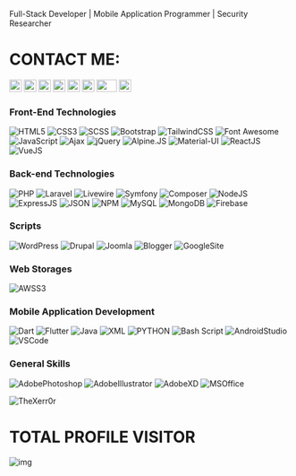 Full-Stack Developer | Mobile Application Programmer | Security Researcher

# CONTACT ME:

<a href="https://efma.tech" target="_blank"><img src="https://www.pngkey.com/png/full/131-1312432_website-logo-png-transparent-background-image-black-logo.png" height="22" width="22" /></a>
<a href="https://fb.com/CSPro.TV" target="_blank"><img src="https://cdn.iconscout.com/icon/free/png-128/facebook-224-498412.png" height="22" width="22" /></a>
<a href="https://wa.me/+9647504103583" target="_blank"><img src="https://cdn.iconscout.com/icon/free/png-256/whatsapp-43-189795.png" height="22" width="22" /></a>
<a href="https://t.me/TheXerr0r" target="_blank"><img src="https://upload.wikimedia.org/wikipedia/commons/thumb/8/82/Telegram_logo.svg/2048px-Telegram_logo.svg.png" height="22" width="22" /></a>
<a href="https://www.linkedin.com/in/ehs4nnn/" target="_blank"><img src="https://play-lh.googleusercontent.com/kMofEFLjobZy_bCuaiDogzBcUT-dz3BBbOrIEjJ-hqOabjK8ieuevGe6wlTD15QzOqw" height="22" width="22" /></a>
<a href="https://twitter.com/ehs4nnn" target="_blank"><img src="https://www.iconpacks.net/icons/2/free-twitter-logo-icon-2429-thumb.png" height="22" width="22" /></a>
<a href="https://www.youtube.com/c/TheXerr0r" target="_blank"><img src="https://upload.wikimedia.org/wikipedia/commons/thumb/e/e1/Logo_of_YouTube_%282015-2017%29.svg/502px-Logo_of_YouTube_%282015-2017%29.svg.png" height="22" width="36" /></a>
<a href="https://www.instagram.com/efma.tech/" target="_blank"><img src="https://upload.wikimedia.org/wikipedia/commons/thumb/a/a5/Instagram_icon.png/1024px-Instagram_icon.png" height="22" width="22" /></a>

<h3><b>Front-End Technologies</b></h3>

![HTML5](https://img.shields.io/badge/-HTML5-000000?style=flat&logo=html5&logoColor=ffffff&labelColor=E34F26)
![CSS3](https://img.shields.io/badge/-CSS3-000000?style=flat&logo=css3&logoColor=ffffff&labelColor=1572B6)
![SCSS](https://img.shields.io/badge/-SCSS-000000?style=flat&lable=SCSS&logoColor=ffffff&labelColor=1572B6)
![Bootstrap](https://img.shields.io/badge/-Bootstrap-000000?style=flat&logo=bootstrap&logoColor=ffffff&labelColor=563D7C)
![TailwindCSS](https://img.shields.io/badge/-TailwindCSS-000000?style=flat&logo=tailwindcss&logoColor=38BDF8&labelColor=0B1121)
![Font Awesome](https://img.shields.io/badge/-font%20awesome-000000?style=flat&logo=font-awesome&logoColor=339AF0&labelColor=ffffff)
![JavaScript](https://img.shields.io/badge/-JavaScript-000000?style=flat&logo=javascript)
![Ajax](https://img.shields.io/badge/-Ajax-000000?style=flat&label=Ajax&logoColor=ff0000&labelColor=ffffff)
![jQuery](https://img.shields.io/badge/-jQuery-000000?style=flat&logo=jQuery&logoColor=0769AD&labelColor=ffffff)
![Alpine.JS](https://img.shields.io/badge/-Alpine.JS-2D3441?style=flat&logo=alpine.js&logoColor=77C1D2&labelColor=2D3441)
![Material-UI](https://img.shields.io/badge/-Material%20UI-000000?style=flat&logo=MUI&logoColor=ffffff&labelColor=0081CB)
![ReactJS](https://img.shields.io/badge/-ReactJS-000000?style=flat&logo=React&logoColor=ffffff&labelColor=61dafb)
![VueJS](https://img.shields.io/badge/-Vue.JS-000000?style=flat&logo=vue.js&logoColor=ffffff&labelColor=000000)

<h3><b>Back-end Technologies</b></h3>

![PHP](https://img.shields.io/badge/-PHP-000000?style=flat&logo=PHP&logoColor=5466b8&labelColor=ffffff)
![Laravel](https://img.shields.io/badge/-Laravel-000000?style=flat&logo=laravel&logoColor=EF3B2D&labelColor=000000)
![Livewire](https://img.shields.io/badge/-Livewire-000000?style=flat&logo=Livewire&logoColor=FB70A9&labelColor=000000)
![Symfony](https://img.shields.io/badge/-Symfony-000000?style=flat&logo=Symfony&logoColor=fff&labelColor=000000)
![Composer](https://img.shields.io/badge/-Composer-000000?style=flat&logo=composer&logoColor=fff&labelColor=000000)
![NodeJS](https://img.shields.io/badge/-Node.JS-000000?style=flat&logo=node.js&logoColor=6DA75F&labelColor=000000)
![ExpressJS](https://img.shields.io/badge/-Express.JS-000000?style=flat&logo=express&logoColor=6DA75F&labelColor=000000)
![JSON](https://img.shields.io/badge/-JSON-000000?style=flat&logo=json&logoColor=fff&labelColor=000000)
![NPM](https://img.shields.io/badge/-npm-000000?style=flat&logo=npm&logoColor=fff&labelColor=000000)
![MySQL](https://img.shields.io/badge/-MySQL-000000?style=flat&logo=mysql&logoColor=fff&labelColor=000000)
![MongoDB](https://img.shields.io/badge/-MongoDB-000000?style=flat&logo=MongoDB&logoColor=459B45&labelColor=000000)
![Firebase](https://img.shields.io/badge/-Firebase-000000?style=flat&logo=Firebase&logoColor=FFCB25&labelColor=000000)

<h3><p>Scripts</p></h3>

![WordPress](https://img.shields.io/badge/-WordPress-000000?style=flat&logo=WordPress&logoColor=fff&labelColor=000000)
![Drupal](https://img.shields.io/badge/-Drupal-000000?style=flat&logo=Drupal&logoColor=fff&labelColor=000000)
![Joomla](https://img.shields.io/badge/-Joomla-000000?style=flat&logo=Joomla&logoColor=fff&labelColor=000000)
![Blogger](https://img.shields.io/badge/-Blogger-000000?style=flat&logo=Blogger&logoColor=fff&labelColor=000000)
![GoogleSite](https://img.shields.io/badge/-Google%20Site-000000?style=flat&logo=Google&logoColor=fff&labelColor=000000)

<h3><p>Web Storages</p></h3>

![AWSS3](https://img.shields.io/badge/-AWS%20S3-000000?style=flat&logo=amazon&logoColor=F56600&labelColor=000000)

<h3><b>Mobile Application Development</b></h3>

![Dart](https://img.shields.io/badge/-Dart-000000?style=flat&logo=dart&logoColor=38BDF8&labelColor=0B1121)
![Flutter](https://img.shields.io/badge/-Flutter-000000?style=flat&logo=flutter&logoColor=58C6F8&labelColor=000000)
![Java](https://img.shields.io/badge/-Java-000000?style=flat&logo=Java&logoColor=ffffff&labelColor=118CC8)
![XML](https://img.shields.io/badge/-XML-000000?style=flat&label=%3C/%3E&logoColor=ffffff&labelColor=F79500)
![PYTHON](https://img.shields.io/badge/-Python-000000?style=flat&logo=Python&logoColor=ffffff&labelColor=0065ff)
![Bash Script](https://img.shields.io/badge/-Bash%20Script-000000?style=flat&logo=linux&logoColor=ffffff&labelColor=0065ff)
![AndroidStudio](https://img.shields.io/badge/-Android%20Studio-000000?style=flat&logo=androidstudio&logoColor=43DE8A&labelColor=000000)
![VSCode](https://img.shields.io/badge/-VS%20Code-000000?style=flat&logo=visualstudio&logoColor=4CB2F3&labelColor=000000)

<h3><p>General Skills</p></h3>

![AdobePhotoshop](https://img.shields.io/badge/-Adobe%20Photoshop-000000?style=flat&logo=Adobe%20Photoshop&logoColor=2DAAFF&labelColor=000000)
![AdobeIllustrator](https://img.shields.io/badge/-Adobe%20illustrator-000000?style=flat&logo=Adobe%20illustrator&logoColor=FF9B00&labelColor=000000)
![AdobeXD](https://img.shields.io/badge/-Adobe%20XD-000000?style=flat&logo=Adobe%20XD&logoColor=FF61F6&labelColor=000000)
![MSOffice](https://img.shields.io/badge/-Microsoft%20Office-000000?style=flat&logo=Microsoft%20Office&logoColor=EB3C00&labelColor=000000)

<p><img src="https://github-readme-stats.vercel.app/api?username=TheXerr0r&show_icons=true&theme=dracula" alt="TheXerr0r" /></p>
  
# TOTAL PROFILE VISITOR
![img](https://profile-counter.glitch.me/TheXerr0rGithubPage/count.svg)
